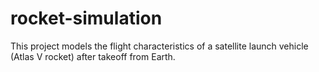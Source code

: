 # rocket-simulation
This project models the flight characteristics of a satellite launch vehicle (Atlas V rocket) after takeoff from Earth. 
